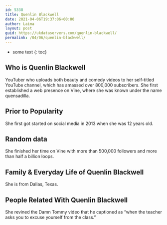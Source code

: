 ```yaml
---
id: 5338
title: Quenlin Blackwell
date: 2021-04-06T19:37:06+00:00
author: Laima
layout: post
guid: https://ukdataservers.com/quenlin-blackwell/
permalink: /04/06/quenlin-blackwell/
---
```


* some text
{: toc}


## Who is Quenlin Blackwell
                  
                  
                  
YouTuber who uploads both beauty and comedy videos to her self-titled YouTube channel, which has amassed over 800,000 subscribers. She first established a web presence on Vine, where she was known under the name quensadilla.
                  
              
            
              
            
                
                
                
## Prior to Popularity
                  
                  
                  
She first got started on social media in 2013 when she was 12 years old.
                  
              
            
              
            
                
                
                
## Random data
                  
                  
                  
She finished her time on Vine with more than 500,000 followers and more than half a billion loops.
                  
              
            
              
            
                
                
                
## Family & Everyday Life of Quenlin Blackwell
                  
                  
                  
She is from Dallas, Texas.
                  
              
            
              
            
                
                
                
## People Related With Quenlin Blackwell
                  
                  
                  
She revined the Damn Tommy video that he captioned as &#8220;when the teacher asks you to excuse yourself from the class.&#8221;
                  
              
            
              
            
                
              
            
              
              
            
            
              
            
          
          
          